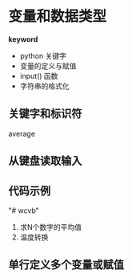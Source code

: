# 变量和数据类型  
**keyword**  
- python 关键字  
- 变量的定义与赋值  
- input() 函数  
- 字符串的格式化  
## 关键字和标识符 
 average 
## 从键盘读取输入  
## 代码示例  
 "# wcvb"  
1. 求N个数字的平均值  
2. 温度转换  
## 单行定义多个变量或赋值  
